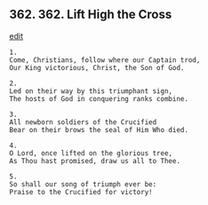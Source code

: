 
## 362.  362. Lift High the Cross
[edit](https://docs.google.com/document/d/14NaLBmMT5eZB%2DmBYSSFplg2XfLV0R9QG/edit?mode=html)






    1.
    Come, Christians, follow where our Captain trod,
    Our King victorious, Christ, the Son of God.

    2.
    Led on their way by this triumphant sign,
    The hosts of God in conquering ranks combine.

    3.
    All newborn soldiers of the Crucified
    Bear on their brows the seal of Him Who died.

    4.
    O Lord, once lifted on the glorious tree,
    As Thou hast promised, draw us all to Thee.

    5.
    So shall our song of triumph ever be:
    Praise to the Crucified for victory!
